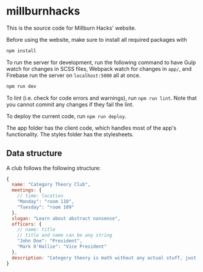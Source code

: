# millburnhacks

This is the source code for Millburn Hacks' website.

Before using the website, make sure to install all required packages with

```bash
npm install
```

To run the server for development, run the following command to have Gulp watch for changes in
SCSS files, Webpack watch for changes in `app/`, and Firebase run the server on `localhost:5000`
all at once.

```bash
npm run dev
```

To lint (i.e. check for code errors and warnings), run `npm run lint`. Note that you cannot commit
any changes if they fail the lint.

To deploy the current code, run `npm run deploy`.

The app folder has the client code, which handles most of the app's functionality. The styles
folder has the stylesheets.

## Data structure

A club follows the following structure:

```js
{
  name: "Category Theory Club",
  meetings: {
    // time: location
    "Monday": "room 110",
    "Tuesday": "room 109"
  },
  slogan: "Learn about abstract nonsense",
  officers: {
    // name: title
    // title and name can be any string
    "John Doe": "President",
    "Mark O'Hallie": "Vice President"
  },
  description: "Category theory is math without any actual stuff, just arrows and thingies",
}
```

